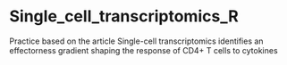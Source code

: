 # Single_cell_transcriptomics_R
Practice based on the article Single-cell transcriptomics identifies an effectorness gradient shaping the response of CD4+ T cells to cytokines
